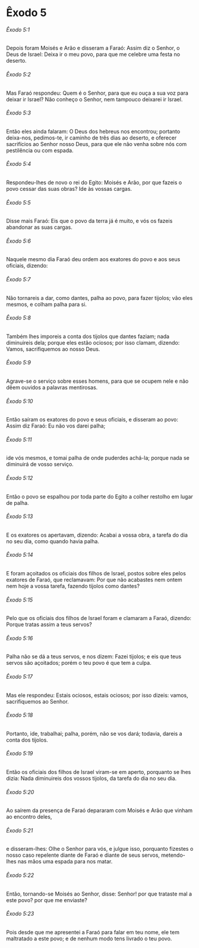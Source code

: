 # Êxodo 5

###### Êxodo 5:1

Depois foram Moisés e Arão e disseram a Faraó: Assim diz o Senhor, o Deus de Israel: Deixa ir o meu povo, para que me celebre uma festa no deserto.

###### Êxodo 5:2

Mas Faraó respondeu: Quem é o Senhor, para que eu ouça a sua voz para deixar ir Israel? Não conheço o Senhor, nem tampouco deixarei ir Israel.

###### Êxodo 5:3

Então eles ainda falaram: O Deus dos hebreus nos encontrou; portanto deixa-nos, pedimos-te, ir caminho de três dias ao deserto, e oferecer sacrifícios ao Senhor nosso Deus, para que ele não venha sobre nós com pestilência ou com espada.

###### Êxodo 5:4

Respondeu-lhes de novo o rei do Egito: Moisés e Arão, por que fazeis o povo cessar das suas obras? Ide às vossas cargas.

###### Êxodo 5:5

Disse mais Faraó: Eis que o povo da terra já é muito, e vós os fazeis abandonar as suas cargas.

###### Êxodo 5:6

Naquele mesmo dia Faraó deu ordem aos exatores do povo e aos seus oficiais, dizendo:

###### Êxodo 5:7

Não tornareis a dar, como dantes, palha ao povo, para fazer tijolos; vão eles mesmos, e colham palha para si.

###### Êxodo 5:8

Também lhes imporeis a conta dos tijolos que dantes faziam; nada diminuireis dela; porque eles estão ociosos; por isso clamam, dizendo: Vamos, sacrifiquemos ao nosso Deus.

###### Êxodo 5:9

Agrave-se o serviço sobre esses homens, para que se ocupem nele e não dêem ouvidos a palavras mentirosas.

###### Êxodo 5:10

Então saíram os exatores do povo e seus oficiais, e disseram ao povo: Assim diz Faraó: Eu não vos darei palha;

###### Êxodo 5:11

ide vós mesmos, e tomai palha de onde puderdes achá-la; porque nada se diminuirá de vosso serviço.

###### Êxodo 5:12

Então o povo se espalhou por toda parte do Egito a colher restolho em lugar de palha.

###### Êxodo 5:13

E os exatores os apertavam, dizendo: Acabai a vossa obra, a tarefa do dia no seu dia, como quando havia palha.

###### Êxodo 5:14

E foram açoitados os oficiais dos filhos de Israel, postos sobre eles pelos exatores de Faraó, que reclamavam: Por que não acabastes nem ontem nem hoje a vossa tarefa, fazendo tijolos como dantes?

###### Êxodo 5:15

Pelo que os oficiais dos filhos de Israel foram e clamaram a Faraó, dizendo: Porque tratas assim a teus servos?

###### Êxodo 5:16

Palha não se dá a teus servos, e nos dizem: Fazei tijolos; e eis que teus servos são açoitados; porém o teu povo é que tem a culpa.

###### Êxodo 5:17

Mas ele respondeu: Estais ociosos, estais ociosos; por isso dizeis: vamos, sacrifiquemos ao Senhor.

###### Êxodo 5:18

Portanto, ide, trabalhai; palha, porém, não se vos dará; todavia, dareis a conta dos tijolos.

###### Êxodo 5:19

Então os oficiais dos filhos de Israel viram-se em aperto, porquanto se lhes dizia: Nada diminuireis dos vossos tijolos, da tarefa do dia no seu dia.

###### Êxodo 5:20

Ao saírem da presença de Faraó depararam com Moisés e Arão que vinham ao encontro deles,

###### Êxodo 5:21

e disseram-lhes: Olhe o Senhor para vós, e julgue isso, porquanto fizestes o nosso caso repelente diante de Faraó e diante de seus servos, metendo-lhes nas mãos uma espada para nos matar.

###### Êxodo 5:22

Então, tornando-se Moisés ao Senhor, disse: Senhor! por que trataste mal a este povo? por que me enviaste?

###### Êxodo 5:23

Pois desde que me apresentei a Faraó para falar em teu nome, ele tem maltratado a este povo; e de nenhum modo tens livrado o teu povo.

